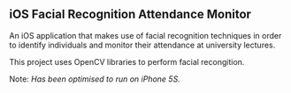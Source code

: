 ## iOS Facial Recognition Attendance Monitor

An iOS application that makes use of facial recognition techniques in order to identify individuals and monitor their attendance at university lectures.

This project uses OpenCV libraries to perform facial recongition.

Note: _Has been optimised to run on iPhone 5S._

